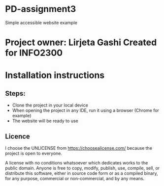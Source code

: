 # PD-assignment3
Simple accessible website example

# Project owner: Lirjeta Gashi Created for INFO2300

# Installation instructions
## Steps:
  - Clone the project in your local device
  - When opening the project in any IDE, run it using a browser (Chrome for example)
  - The website will be ready to use


## Licence

I choose the UNLICENSE from https://choosealicense.com/ because the project is open to everyone.

A license with no conditions whatsoever which dedicates works to the public domain. Anyone is free to copy, modify, publish, use, compile, sell, or distribute this software, either in source code form or as a compiled binary, for any purpose, commercial or non-commercial, and by any means.

